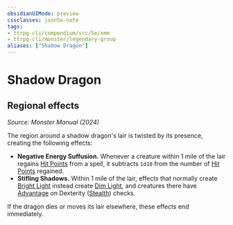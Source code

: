 ```yaml
---
obsidianUIMode: preview
cssclasses: json5e-note
tags:
- ttrpg-cli/compendium/src/5e/xmm
- ttrpg-cli/monster/legendary-group
aliases: ["Shadow Dragon"]
---
```

# Shadow Dragon

## Regional effects
_Source: Monster Manual (2024)_

The region around a shadow dragon's lair is twisted by its presence, creating the following effects:

- **Negative Energy Suffusion.** Whenever a creature within 1 mile of the lair regains [Hit Points](3-Mechanics/CLI/rules/variant-rules/hit-points-xphb.md) from a spell, it subtracts `1d10` from the number of [Hit Points](3-Mechanics/CLI/rules/variant-rules/hit-points-xphb.md) regained.  
- **Stifling Shadows.** Within 1 mile of the lair, effects that normally create [Bright Light](3-Mechanics/CLI/rules/variant-rules/bright-light-xphb.md) instead create [Dim Light](3-Mechanics/CLI/rules/variant-rules/dim-light-xphb.md), and creatures there have [Advantage](3-Mechanics/CLI/rules/variant-rules/advantage-xphb.md) on Dexterity ([Stealth](3-Mechanics/CLI/rules/skills.md#Stealth)) checks.  

If the dragon dies or moves its lair elsewhere, these effects end immediately.
